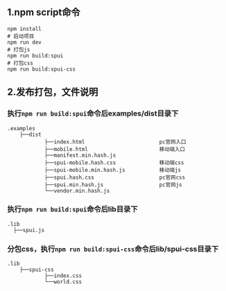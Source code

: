 ## 1.npm script命令
```
npm install
# 启动项目
npm run dev 
# 打包js
npm run build:spui
# 打包css
npm run build:spui-css
```

## 2.发布打包，文件说明

### 执行`npm run build:spui`命令后examples/dist目录下
```
.examples
    ├──dist
            ├──index.html                        pc官网入口
            ├──mobile.html                       移动端入口
            ├──manifest.min.hash.js
            ├──spui-mobile.hash.css              移动端css
            ├──spui-mobile.min.hash.js           移动端js
            ├──spui.hash.css                     pc官网css
            ├──spui.min.hash.js                  pc官网js
            └──vendor.min.hash.js
```
### 执行`npm run build:spui`命令后lib目录下
```
.lib
  ├──spui.js
```
### 分包css，执行`npm run build:spui-css`命令后lib/spui-css目录下
```
.lib
    ├──spui-css
            ├──index.css                    
            └──world.css
```